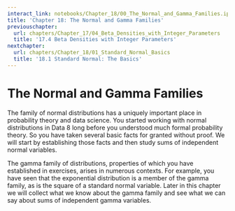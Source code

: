 ```yaml
---
interact_link: notebooks/Chapter_18/00_The_Normal_and_Gamma_Families.ipynb
title: 'Chapter 18: The Normal and Gamma Families'
previouschapter:
  url: chapters/Chapter_17/04_Beta_Densities_with_Integer_Parameters
  title: '17.4 Beta Densities with Integer Parameters'
nextchapter:
  url: chapters/Chapter_18/01_Standard_Normal_Basics
  title: '18.1 Standard Normal: The Basics'
---
```


# The Normal and Gamma Families #



The family of normal distributions has a uniquely important place in probability theory and data science. You started working with normal distributions in Data 8 long before you understood much formal probability theory. So you have taken several basic facts for granted without proof. We will start by establishing those facts and then study sums of independent normal variables.

The gamma family of distributions, properties of which you have established in exercises, arises in numerous contexts. For example, you have seen that the exponential distribution is a member of the gamma family, as is the square of a standard normal variable. Later in this chapter we will collect what we know about the gamma family and see what we can say about sums of independent gamma variables.
